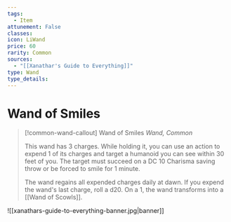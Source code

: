 ```yaml
---
tags:
  - Item
attunement: False
classes: 
icon: LiWand
price: 60
rarity: Common
sources:
  - "[[Xanathar's Guide to Everything]]"
type: Wand
type_details: 
---
```


# Wand of Smiles

>[!common-wand-callout] Wand of Smiles
>*Wand, Common*
>
>This wand has 3 charges. While holding it, you can use an action to expend 1 of its charges and target a humanoid you can see within 30 feet of you. The target must succeed on a DC 10 Charisma saving throw or be forced to smile for 1 minute.
>
>The wand regains all expended charges daily at dawn. If you expend the wand's last charge, roll a d20. On a 1, the wand transforms into a [[Wand of Scowls]].

![[xanathars-guide-to-everything-banner.jpg|banner]]
